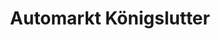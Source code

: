 ---
title: "Automarkt Königslutter"
url: /koenigslutter-am-elm/automarkt-koenigslutter/
shop: Autohaus
---